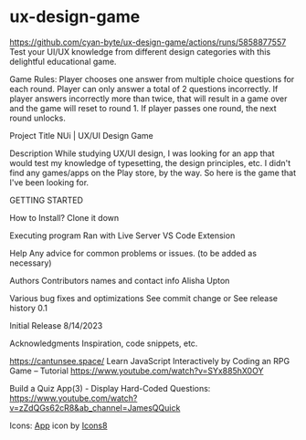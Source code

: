 # ux-design-game
https://github.com/cyan-byte/ux-design-game/actions/runs/5858877557
Test your UI/UX knowledge from different design categories with this delightful educational game.

Game Rules:
Player chooses one answer from multiple choice questions for each round.
Player can only answer a total of 2 questions incorrectly.
If player answers incorrectly more than twice, that will result in a game over and the game will reset to round 1.
If player passes one round, the next round unlocks.

Project Title
NUi | UX/UI Design Game

Description
While studying UX/UI design, I was looking for an app that would test my knowledge of typesetting, the design principles, etc. I didn't find any games/apps on the Play store, by the way. So here is the game that I've been looking for.

GETTING STARTED

How to Install?
Clone it down

Executing program
Ran with Live Server VS Code Extension

Help
Any advice for common problems or issues.
(to be added as necessary)

Authors
Contributors names and contact info
Alisha Upton

Various bug fixes and optimizations
See commit change or See release history
0.1

Initial Release
8/14/2023

Acknowledgments
Inspiration, code snippets, etc.

https://cantunsee.space/
Learn JavaScript Interactively by Coding an RPG Game – Tutorial
https://www.youtube.com/watch?v=SYx885hX0OY

Build a Quiz App(3) - Display Hard-Coded Questions:
https://www.youtube.com/watch?v=zZdQGs62cR8&ab_channel=JamesQQuick

Icons:
<a target="_blank" href="https://icons8.com/illustrations/illustration/6433db75fd971c000166afcb">App</a> icon by <a target="_blank" href="https://icons8.com">Icons8</a>